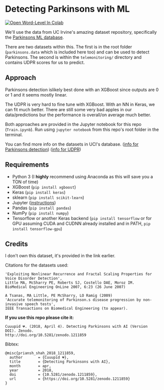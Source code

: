 # Detecting Parkinsons with ML
[![Open Word-Level In Colab](https://colab.research.google.com/assets/colab-badge.svg)](https://colab.research.google.com/github/pshah123/parkinsons-AI/blob/master/Train.ipynb)

We'll use the data from UC Irvine's amazing dataset repository, specifically the [Parkinsons ML database](https://archive.ics.uci.edu/ml/machine-learning-databases/parkinsons/).

There are two datasets within this. The first is in the root folder (`parkinsons.data` which is included here too) and can be used to detect Parkinsons. The second is within the `telemonitoring/` directory and contains UDPR scores for us to predict.

## Approach

Parkinsons detection islikely best done with an XGBoost since outputs are 0 or 1 and it seems mostly linear.

The UDPR is very hard to fine tune with XGBoost. With an NN in Keras, we can fit much better. There are still some very bad apples in our data/predictions bur the performance is overall/on average much better.

Both approaches are provided in the Jupyter notebook for this repo (`Train.ipynb`). Run using `jupyter notebook` from this repo's root folder in the terminal.

You can find more info on the datasets in UCI's database. ([info for Parkinsons detection](https://archive.ics.uci.edu/ml/machine-learning-databases/parkinsons/parkinsons.names)) ([info for UDPR](https://archive.ics.uci.edu/ml/machine-learning-databases/parkinsons/telemonitoring/parkinsons_updrs.names))

## Requirements

- Python 3 (I **highly** recommend using Anaconda as this will save you a TON of time)
- XGBoost (`pip install xgboost`)
- Keras (`pip install keras`)
- sklearn (`pip install scikit-learn`)
- Jupyter ([instructions](http://jupyter.org/install))
- Pandas (`pip install pandas`)
- NumPy (`pip install numpy`)
- Tensorflow or another Keras backend (`pip install tensorflow` or for GPU assuming CUDA and CUDNN already installed and in PATH, `pip install tensorflow-gpu`)


## Credits

I don't own this dataset, it's provided in the link earlier.

Citations for the datasets used:

```
'Exploiting Nonlinear Recurrence and Fractal Scaling Properties for Voice Disorder Detection', 
Little MA, McSharry PE, Roberts SJ, Costello DAE, Moroz IM. 
BioMedical Engineering OnLine 2007, 6:23 (26 June 2007)
```

```
A Tsanas, MA Little, PE McSharry, LO Ramig (2009)
'Accurate telemonitoring of Parkinson.s disease progression by non-invasive speech tests',
IEEE Transactions on Biomedical Engineering (to appear).
```

**If you use this repo please cite it:**

```
Cuuupid 💔. (2018, April 4). Detecting Parkinsons with AI (Version DOI). Zenodo. 
http://doi.org/10.5281/zenodo.1211859
```

Bibtex:
```
@misc{priansh_shah_2018_1211859,
  author       = {Cuuupid 💔},
  title        = {Detecting Parkinsons with AI},
  month        = apr,
  year         = 2018,
  doi          = {10.5281/zenodo.1211859},
  url          = {https://doi.org/10.5281/zenodo.1211859}
}
```
